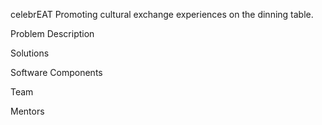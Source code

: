 celebrEAT
Promoting cultural exchange experiences on the dinning table.

Problem Description

Solutions

Software Components

Team

Mentors


